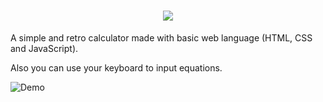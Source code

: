 <h1 align="center"><img src="https://github.com/joao-victor-da-silva-cirilo/simple-calculator/blob/reorganizando-codigo/public/assets/images/logo.png"/></h1>

 A simple and retro calculator made with basic web language (HTML, CSS and JavaScript).

 Also you can use your keyboard to input equations.

![Demo](https://github.com/joao-victor-da-silva-cirilo/simple-calculator/blob/reorganizando-codigo/public/assets/images/demo.png)
